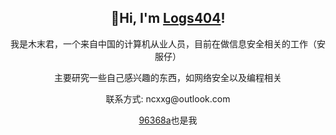 <h2 align="center">👋Hi, I'm  <a href="https://blog.233c.cn">Logs404</a>!</h2>

<p align="center">我是木末君，一个来自中国的计算机从业人员，目前在做信息安全相关的工作（安服仔）<p>

<p align="center">主要研究一些自己感兴趣的东西，如网络安全以及编程相关<p>

<p align="center">联系方式: ncxxg@outlook.com<p>
<p align="center"><a href="https://github.com/96368a">96368a</a>也是我<p>
